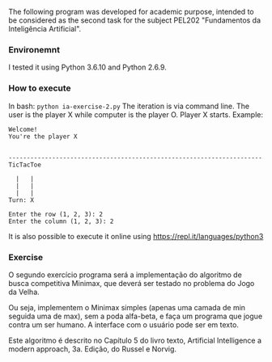 The following program was developed for academic purpose, intended to be
considered as the second task for the subject PEL202 "Fundamentos da Inteligência
Artificial".

### Environemnt
I tested it using Python 3.6.10 and Python 2.6.9.

### How to execute
In bash: `python ia-exercise-2.py`
The iteration is via command line. The user is the player X while computer is the player O. Player X starts.
Example:
```
Welcome!
You're the player X


----------------------------------------------------------------------
TicTacToe

  |   |
  |   |
  |   |
Turn: X

Enter the row (1, 2, 3): 2
Enter the column (1, 2, 3): 2
```

It is also possible to execute it online using https://repl.it/languages/python3

### Exercise
O segundo exercício programa será a implementação do algoritmo de busca competitiva Minimax, que deverá ser testado no problema do Jogo da Velha. 

Ou seja, implementem o Minimax simples (apenas uma camada de min seguida uma de max), sem a poda alfa-beta, e faça um programa que jogue contra um ser humano. A interface com o usuário pode ser em texto.

Este algoritmo é descrito no Capítulo 5 do livro texto, Artificial Intelligence a modern approach, 3a. Edição, do Russel e Norvig.
